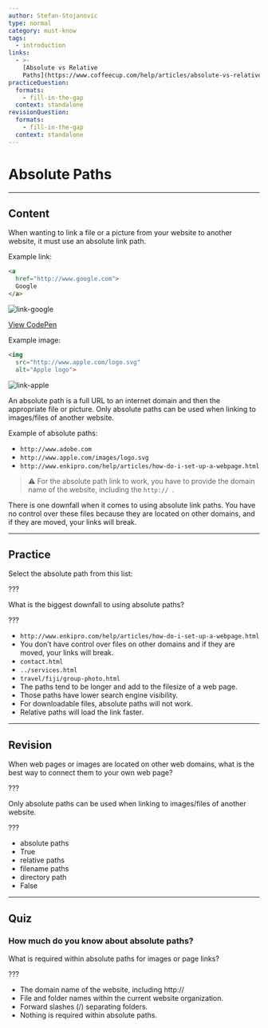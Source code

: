 ```yaml
---
author: Stefan-Stojanovic
type: normal
category: must-know
tags:
  - introduction
links:
  - >-
    [Absolute vs Relative
    Paths](https://www.coffeecup.com/help/articles/absolute-vs-relative-pathslinks/){article}
practiceQuestion:
  formats:
    - fill-in-the-gap
  context: standalone
revisionQuestion:
  formats:
    - fill-in-the-gap
  context: standalone
---
```


# Absolute Paths


---

## Content

When wanting to link a file or a picture from your website to another website, it must use an absolute link path.

Example link:

```html
<a
  href="http://www.google.com">
  Google
</a>
```

![link-google](https://img.enkipro.com/fbeff4e3705591624b5ea961d3a1f022.png)

[View CodePen](https://codepen.io/enkidevs/pen/yqbBBG)

Example image:

```html
<img
  src="http://www.apple.com/logo.svg"
  alt="Apple logo">
```

![link-apple](https://img.enkipro.com/7abee34812ce30c168c48431a0c6eab9.png)

An absolute path is a full URL to an internet domain and then the appropriate file or picture. Only absolute paths can be used when linking to images/files of another website.

Example of absolute paths:

- `http://www.adobe.com`
- `http://www.apple.com/images/logo.svg`
- `http://www.enkipro.com/help/articles/how-do-i-set-up-a-webpage.html`

> ⚠️ For the absolute path link to work, you have to provide the domain name of the website, including the `http:// `.

There is one downfall when it comes to using absolute link paths. You have no control over these files because they are located on other domains, and if they are moved, your links will break.


---

## Practice

Select the absolute path from this list:

???

What is the biggest downfall to using absolute paths?

???

- `http://www.enkipro.com/help/articles/how-do-i-set-up-a-webpage.html`
- You don’t have control over files on other domains and if they are moved, your links will break.
- `contact.html`
- `../services.html`
- `travel/fiji/group-photo.html`
- The paths tend to be longer and add to the filesize of a web page.
- Those paths have lower search engine visibility.
- For downloadable files, absolute paths will not work.
- Relative paths will load the link faster.


---

## Revision

When web pages or images are located on other web domains, what is the best way to connect them to your own web page?

???

Only absolute paths can be used when linking to images/files of another website.

???

- absolute paths
- True
- relative paths
- filename paths
- directory path
- False


---

## Quiz

### How much do you know about absolute paths?


What is required within absolute paths for images or page links?

???

- The domain name of the website, including http://
- File and folder names within the current website organization.
- Forward slashes (/) separating folders.
- Nothing is required within absolute paths.
 